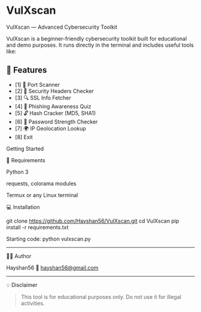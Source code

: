# VulXscan
VulXscan — Advanced Cybersecurity Toolkit

VulXscan is a beginner-friendly cybersecurity toolkit built for educational and demo purposes. It runs directly in the terminal and includes useful tools like:

## 🧰 Features

- [1] 🔎 Port Scanner
- [2] 🔐 Security Headers Checker
- [3] 🔍 SSL Info Fetcher
- [4] 🎣 Phishing Awareness Quiz
- [5] 🔓 Hash Cracker (MD5, SHA1)
- [6] 🧠 Password Strength Checker
- [7] 🌍 IP Geolocation Lookup
- [8] Exit


Getting Started

🔧 Requirements

Python 3

requests, colorama modules

Termux or any Linux terminal


💻 Installation

git clone https://github.com/Hayshan56/VulXscan.git
cd VulXscan
pip install -r requirements.txt

Starting code:
python vulxscan.py

---

👨‍💻 Author

Hayshan56
📧 hayshan56@gmail.com

---

💡 Disclaimer

> This tool is for educational purposes only. Do not use it for illegal activities.


